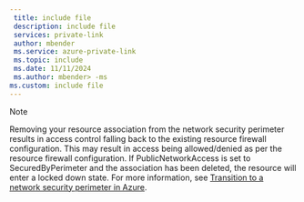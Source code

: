```yaml
---
 title: include file
 description: include file
 services: private-link
 author: mbender
 ms.service: azure-private-link
 ms.topic: include
 ms.date: 11/11/2024
 ms.author: mbender> -ms
ms.custom: include file
---
```


> [!NOTE]
> Removing your resource association from the network security perimeter results in access control falling back to the existing resource firewall configuration. This may result in access being allowed/denied as per the resource firewall configuration. If PublicNetworkAccess is set to SecuredByPerimeter and the association has been deleted, the resource will enter a locked down state. For more information, see [Transition to a network security perimeter in Azure](../articles/private-link/network-security-perimeter-transition.md#transition-to-a-network-security-perimeter-in-azure).
